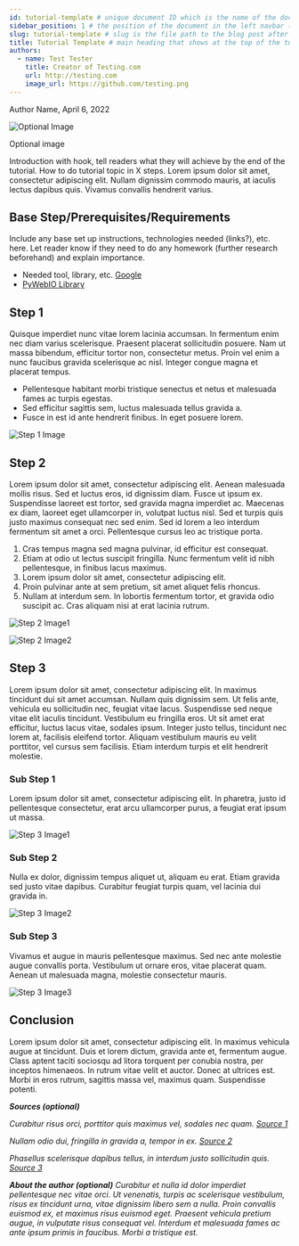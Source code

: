 ```yaml
---
id: tutorial-template # unique document ID which is the name of the document (without the extension) relative to the root docs directory (eg: document or tutorials/document)
sidebar_position: 1 # the position of the document in the left navbar (descending)
slug: tutorial-template # slug is the file path to the blog post after /blog, should be unique to the post
title: Tutorial Template # main heading that shows at the top of the tutorial
authors:
  - name: Test Tester
    title: Creator of Testing.com
    url: http://testing.com
    image_url: https://github.com/testing.png
---
```


Author Name, April 6, 2022

![Optional Image](https://png.pngitem.com/pimgs/s/501-5017607_programmer-png-clipart-computer-programming-software-programmer-cartoon.png)

Optional image


Introduction with hook, tell readers what they will achieve by the end of the tutorial. How to do tutorial topic in X steps. Lorem ipsum dolor sit amet, consectetur adipiscing elit. Nullam dignissim commodo mauris, at iaculis lectus dapibus quis. Vivamus convallis hendrerit varius.

## Base Step/Prerequisites/Requirements
Include any base set up instructions, technologies needed (links?), etc. here. Let reader know if they need to do any homework (further research beforehand) and explain importance.
* Needed tool, library, etc. [Google](https://www.google.com)
* [PyWebIO Library](https://pypi.org/project/pywebio/)


## Step 1
Quisque imperdiet nunc vitae lorem lacinia accumsan. In fermentum enim nec diam varius scelerisque. Praesent placerat sollicitudin posuere. Nam ut massa bibendum, efficitur tortor non, consectetur metus. Proin vel enim a nunc faucibus gravida scelerisque ac nisl. Integer congue magna et placerat tempus.
* Pellentesque habitant morbi tristique senectus et netus et malesuada fames ac turpis egestas.
* Sed efficitur sagittis sem, luctus malesuada tellus gravida a.
* Fusce in est id ante hendrerit finibus. In eget posuere lorem.

![Step 1 Image](https://png.pngitem.com/pimgs/s/112-1127975_software-development-clipart-client-computer-computer-software-clip.png)


## Step 2
Lorem ipsum dolor sit amet, consectetur adipiscing elit. Aenean malesuada mollis risus. Sed et luctus eros, id dignissim diam. Fusce ut ipsum ex. Suspendisse laoreet est tortor, sed gravida magna imperdiet ac. Maecenas ex diam, laoreet eget ullamcorper in, volutpat luctus nisl. Sed et turpis quis justo maximus consequat nec sed enim. Sed id lorem a leo interdum fermentum sit amet a orci. Pellentesque cursus leo ac tristique porta. 
1. Cras tempus magna sed magna pulvinar, id efficitur est consequat.
2. Etiam at odio ut lectus suscipit fringilla. Nunc fermentum velit id nibh pellentesque, in finibus lacus maximus.
3. Lorem ipsum dolor sit amet, consectetur adipiscing elit.
4. Proin pulvinar ante at sem pretium, sit amet aliquet felis rhoncus.
5. Nullam at interdum sem. In lobortis fermentum tortor, et gravida odio suscipit ac. Cras aliquam nisi at erat lacinia rutrum.

![Step 2 Image1](https://png.pngitem.com/pimgs/s/668-6680595_programmer-at-desk-clipart-vector-royalty-free-business.png)

![Step 2 Image2](https://png.pngitem.com/pimgs/s/391-3916863_customer-web-billing-service-business-amc-design-clipart.png)


## Step 3
Lorem ipsum dolor sit amet, consectetur adipiscing elit. In maximus tincidunt dui sit amet accumsan. Nullam quis dignissim sem. Ut felis ante, vehicula eu sollicitudin nec, feugiat vitae lacus. Suspendisse sed neque vitae elit iaculis tincidunt. Vestibulum eu fringilla eros. Ut sit amet erat efficitur, luctus lacus vitae, sodales ipsum. Integer justo tellus, tincidunt nec lorem at, facilisis eleifend tortor. Aliquam vestibulum mauris eu velit porttitor, vel cursus sem facilisis. Etiam interdum turpis et elit hendrerit molestie.

### Sub Step 1
Lorem ipsum dolor sit amet, consectetur adipiscing elit. In pharetra, justo id pellentesque consectetur, erat arcu ullamcorper purus, a feugiat erat ipsum ut massa.

![Step 3 Image1](https://png.pngitem.com/pimgs/s/491-4917256_software-developer-clipart-png-download-computer-programmer-girl.png)

### Sub Step 2
 Nulla ex dolor, dignissim tempus aliquet ut, aliquam eu erat. Etiam gravida sed justo vitae dapibus. Curabitur feugiat turpis quam, vel lacinia dui gravida in.

![Step 3 Image2](https://png.pngitem.com/pimgs/s/370-3705866_programming-project-help-computer-programmer-png-transparent-png.png)

### Sub Step 3
Vivamus et augue in mauris pellentesque maximus. Sed nec ante molestie augue convallis porta. Vestibulum ut ornare eros, vitae placerat quam. Aenean ut malesuada magna, molestie consectetur mauris.

![Step 3 Image3](https://png.pngitem.com/pimgs/s/294-2943475_feature-2-computer-programmer-clip-art-hd-png.png)


## Conclusion
Lorem ipsum dolor sit amet, consectetur adipiscing elit. In maximus vehicula augue at tincidunt. Duis et lorem dictum, gravida ante et, fermentum augue. Class aptent taciti sociosqu ad litora torquent per conubia nostra, per inceptos himenaeos. In rutrum vitae velit et auctor. Donec at ultrices est. Morbi in eros rutrum, sagittis massa vel, maximus quam. Suspendisse potenti.


***Sources (optional)***

*Curabitur risus orci, porttitor quis maximus vel, sodales nec quam. [Source 1](http://www.source1.com)*

*Nullam odio dui, fringilla in gravida a, tempor in ex. [Source 2](http://www.source2.com)*

*Phasellus scelerisque dapibus tellus, in interdum justo sollicitudin quis. [Source 3](http://www.source3.com)*

***About the author (optional)*** *Curabitur et nulla id dolor imperdiet pellentesque nec vitae orci. Ut venenatis, turpis ac scelerisque vestibulum, risus ex tincidunt urna, vitae dignissim libero sem a nulla. Proin convallis euismod ex, et maximus risus euismod eget. Praesent vehicula pretium augue, in vulputate risus consequat vel. Interdum et malesuada fames ac ante ipsum primis in faucibus. Morbi a tristique est.*